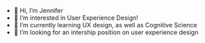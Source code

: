 - 👋 Hi, I’m Jennifer
- 👀 I’m interested in User Experience Design!
- 🌱 I’m currently learning UX design, as well as Cognitive Science
- 💞️ I’m looking for an intership position on user experience design

<!---
twjenny/twjenny is a ✨ special ✨ repository because its `README.md` (this file) appears on your GitHub profile.
You can click the Preview link to take a look at your changes.
--->
